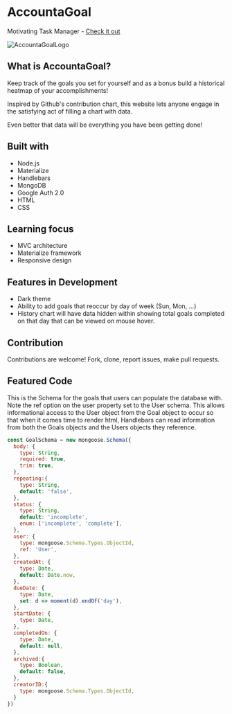 # AccountaGoal
Motivating Task Manager - [Check it out](https://accountagoal.herokuapp.com/)

![AccountaGoalLogo](https://user-images.githubusercontent.com/46502883/185517168-3c9b4e6e-1fa0-49ca-ae15-2a413cdc3370.png)

## What is AccountaGoal?
Keep track of the goals you set for yourself and as a bonus build a historical heatmap of
your accomplishments!

Inspired by Github's contribution chart, this website lets anyone engage
in the satisfying act of filling a chart with data.

Even better that data will be everything you have been getting done!

## Built with
- Node.js
- Materialize
- Handlebars
- MongoDB
- Google Auth 2.0
- HTML
- CSS

## Learning focus
- MVC architecture
- Materialize framework
- Responsive design

## Features in Development
- Dark theme
- Ability to add goals that reoccur by day of week (Sun, Mon, ...)
- History chart will have data hidden within showing total goals completed on that day that can be viewed on mouse hover.

## Contribution
Contributions are welcome! Fork, clone, report issues, make pull requests.

## Featured Code
This is the Schema for the goals that users can populate the database with.
Note the ref option on the user property set to the User schema. This allows informational access to the User object from the Goal object to occur so that when it comes time to render html, Handlebars can read information from both the Goals objects and the Users objects they reference.

```javascript
const GoalSchema = new mongoose.Schema({
  body: {
    type: String,
    required: true,
    trim: true,
  },
  repeating:{
    type: String,
    default: 'false',
  },
  status: {
    type: String,
    default: 'incomplete',
    enum: ['incomplete', 'complete'],
  },
  user: {
    type: mongoose.Schema.Types.ObjectId,
    ref: 'User',
  },
  createdAt: {
    type: Date,
    default: Date.now,
  },
  dueDate: {
    type: Date,
    set: d => moment(d).endOf('day'),
  },
  startDate: {
    type: Date,
  },
  completedOn: {
    type: Date,
    default: null,
  },
  archived:{
    type: Boolean,
    default: false,
  },
  creatorID:{
    type: mongoose.Schema.Types.ObjectId,
  }
})
```
